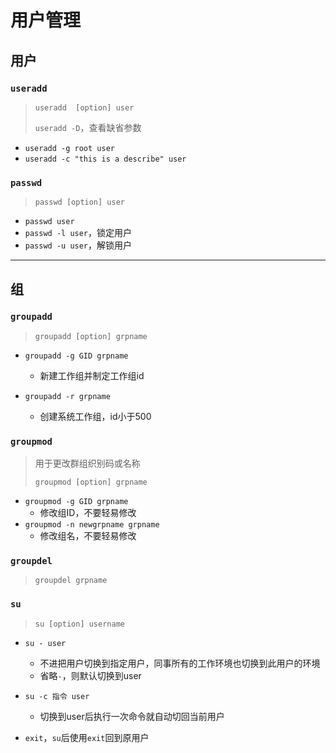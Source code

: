 # 用户管理

## 用户

### `useradd`

> `useradd  [option] user`
>
> `useradd -D`，查看缺省参数

- `useradd -g root user`
- `useradd -c "this is a describe" user `

### `passwd`

> `passwd [option] user`

- `passwd user`
- `passwd -l user`，锁定用户
- `passwd -u user`，解锁用户





---

## 组

### `groupadd`

> `groupadd [option] grpname`

- `groupadd -g GID grpname`
    - 新建工作组并制定工作组id

- `groupadd -r grpname`
    - 创建系统工作组，id小于500



### `groupmod`

> 用于更改群组织别码或名称
>
> `groupmod [option] grpname`

- `groupmod -g GID grpname`
    - 修改组ID，不要轻易修改
- `groupmod -n newgrpname grpname`
    - 修改组名，不要轻易修改

### `groupdel`

> `groupdel grpname`

### `su`

> `su [option] username`

- `su - user`
    - 不进把用户切换到指定用户，同事所有的工作环境也切换到此用户的环境
    - 省略`-`，则默认切换到user

- `su -c 指令 user`
    - 切换到user后执行一次命令就自动切回当前用户

- `exit`，`su`后使用`exit`回到原用户